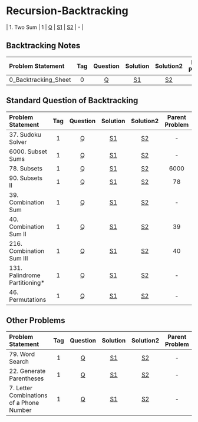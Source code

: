 # Recursion-Backtracking

| 1. Two Sum        |  1  | [Q]() | [S1]() | [S2]() |       -        |


## Backtracking Notes
| Problem Statement    | Tag | Question | Solution | Solution2 | Parent Problem |
|:---------------------|:---:|:--------:|:--------:|:---------:|:--------------:|
| 0_Backtracking_Sheet |  0  |  [Q](-)  |  [S1]()  |  [S2](https://github.com/aatman-24/Leetcode-revision/blob/main/Notes/backtracking-notes.md)   |       -        |


## Standard Question of Backtracking
| Problem Statement             | Tag |                                Question                                 | Solution |                                                Solution2                                                 | Parent Problem |
|:------------------------------|:---:|:-----------------------------------------------------------------------:|:--------:|:--------------------------------------------------------------------------------------------------------:|:--------------:|
| 37. Sudoku Solver             |  1  |      [Q](https://leetcode.com/problems/sudoku-solver/description/)      |  [S1]()  |       [S2](https://github.com/aatman-24/Leetcode-revision/blob/main/src/37.%20Sudoku%20Solver.cpp)       |       -        |
| 6000. Subset Sums             |  1  |      [Q](https://www.geeksforgeeks.org/problems/subset-sums2234/1)      |  [S1]()  |       [S2](https://github.com/aatman-24/Leetcode-revision/blob/main/src/6000.%20Subset%20Sums.cpp)       |       -        |
| 78. Subsets                   |  1  |         [Q](https://leetcode.com/problems/subsets/description/)         |  [S1]()  |           [S2](https://github.com/aatman-24/Leetcode-revision/blob/main/src/78.%20Subsets.cpp)           |      6000      |
| 90. Subsets II                |  1  |             [Q](https://leetcode.com/problems/subsets-ii/)              |  [S1]()  |        [S2](https://github.com/aatman-24/Leetcode-revision/blob/main/src/90.%20Subsets%20II.cpp)         |       78       |
| 39. Combination Sum           |  1  |           [Q](https://leetcode.com/problems/combination-sum/)           |  [S1]()  |      [S2](https://github.com/aatman-24/Leetcode-revision/blob/main/src/39.%20Combination%20Sum.cpp)      |       -        |
| 40. Combination Sum II        |  1  |   [Q](https://leetcode.com/problems/combination-sum-ii/description/)    |  [S1]()  |   [S2](https://github.com/aatman-24/Leetcode-revision/blob/main/src/40.%20Combination%20Sum%20II.cpp)    |       39       |
| 216. Combination Sum III      |  1  |   [Q](https://leetcode.com/problems/combination-sum-iii/description/)   |  [S1]()  |  [S2](https://github.com/aatman-24/Leetcode-revision/blob/main/src/216.%20Combination%20Sum%20III.cpp)   |       40       |
| 131. Palindrome Partitioning* |  1  | [Q](https://leetcode.com/problems/palindrome-partitioning/description/) |  [S1]()  | [S2](https://github.com/aatman-24/Leetcode-revision/blob/main/src/131.%20Palindrome%20Partitioning*.cpp) |       -        |
| 46. Permutations        |  1  | [Q](https://leetcode.com/problems/permutations/description/) | [S1]() | [S2]() |       -        |

## Other Problems
| Problem Statement        | Tag |                               Question                               | Solution |                                              Solution2                                              | Parent Problem |
|:-------------------------|:---:|:--------------------------------------------------------------------:|:--------:|:---------------------------------------------------------------------------------------------------:|:--------------:|
| 79. Word Search        |  1  |     [Q](https://leetcode.com/problems/word-search/description/)      | [S1]() | [S2]() |       -        |
| 22. Generate Parentheses |  1  | [Q](https://leetcode.com/problems/generate-parentheses/description/) |  [S1]()  | [S2](https://github.com/aatman-24/Leetcode-revision/blob/main/src/22.%20Generate%20Parentheses.cpp) |       -        |
| 7. Letter Combinations of a Phone Number |  1  |                                [Q](https://leetcode.com/problems/letter-combinations-of-a-phone-number/)                                 |  [S1]()  | [S2](https://github.com/aatman-24/Leetcode-revision/blob/main/src/22.%20Generate%20Parentheses.cpp) |       -        |


